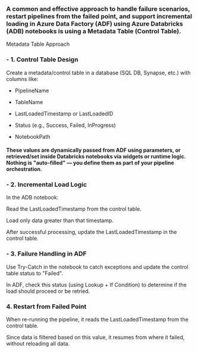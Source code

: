 ### A common and effective approach to handle failure scenarios, restart pipelines from the failed point, and support incremental loading in Azure Data Factory (ADF) using Azure Databricks (ADB) notebooks is using a Metadata Table (Control Table).

Metadata Table Approach

### - 1. Control Table Design

Create a metadata/control table in a database (SQL DB, Synapse, etc.) with columns like:

- PipelineName

- TableName

- LastLoadedTimestamp or LastLoadedID

- Status (e.g., Success, Failed, InProgress)

- NotebookPath

#### These values are dynamically passed from ADF using parameters, or retrieved/set inside Databricks notebooks via widgets or runtime logic. Nothing is "auto-filled" — you define them as part of your pipeline orchestration.

### - 2. Incremental Load Logic

In the ADB notebook:

Read the LastLoadedTimestamp from the control table.

Load only data greater than that timestamp.

After successful processing, update the LastLoadedTimestamp in the control table.


### - 3. Failure Handling in ADF

Use Try-Catch in the notebook to catch exceptions and update the control table status to "Failed".

In ADF, check this status (using Lookup + If Condition) to determine if the load should proceed or be retried.


### 4. Restart from Failed Point

When re-running the pipeline, it reads the LastLoadedTimestamp from the control table.

Since data is filtered based on this value, it resumes from where it failed, without reloading all data.


